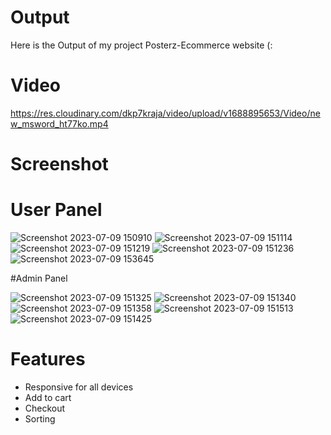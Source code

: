 

# Output
Here is the Output of my project Posterz-Ecommerce website (:
# Video 
https://res.cloudinary.com/dkp7kraja/video/upload/v1688895653/Video/new_msword_ht77ko.mp4


# Screenshot

# User Panel
![Screenshot 2023-07-09 150910](https://github.com/07-Chandra/msworld/assets/126280482/5d413a66-7e26-4971-9a32-43bf26a972bd)
![Screenshot 2023-07-09 151114](https://github.com/07-Chandra/msworld/assets/126280482/49e41e87-6a5d-4e29-98a4-9027dbcf56d2)
![Screenshot 2023-07-09 151219](https://github.com/07-Chandra/msworld/assets/126280482/a9cafbb6-ab48-4cc6-b47a-9e384e736028)
![Screenshot 2023-07-09 151236](https://github.com/07-Chandra/msworld/assets/126280482/106c6f5a-e159-4541-82dc-02c0468bcccb)
![Screenshot 2023-07-09 153645](https://github.com/07-Chandra/msworld/assets/126280482/36667791-b406-4e97-bdb1-66dceaf793c8)

#Admin Panel

![Screenshot 2023-07-09 151325](https://github.com/07-Chandra/msworld/assets/126280482/3fb7793a-1d79-48c0-89a6-ddab85c6264c)
![Screenshot 2023-07-09 151340](https://github.com/07-Chandra/msworld/assets/126280482/59c361c6-fc8f-462e-9850-082ded496a19)
![Screenshot 2023-07-09 151358](https://github.com/07-Chandra/msworld/assets/126280482/4149c02d-ae53-465f-8605-277e77edf733)
![Screenshot 2023-07-09 151513](https://github.com/07-Chandra/msworld/assets/126280482/4f5967a0-d132-42eb-88ac-0eb6ef0b3d1b)
![Screenshot 2023-07-09 151425](https://github.com/07-Chandra/msworld/assets/126280482/385ec386-eab5-40e7-80c5-3a6e76e379f2)


# Features



   - Responsive for all devices
   - Add to cart
   - Checkout
   - Sorting

